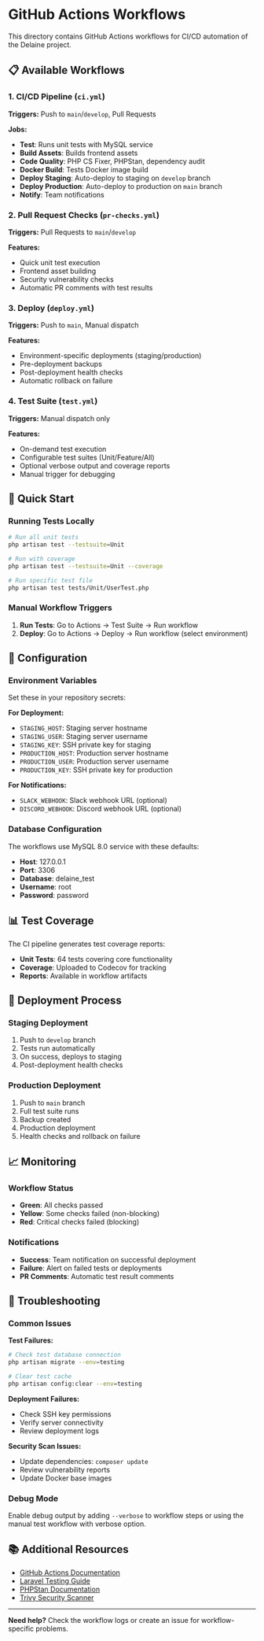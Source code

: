 # GitHub Actions Workflows

This directory contains GitHub Actions workflows for CI/CD automation of the Delaine project.

## 📋 Available Workflows

### 1. **CI/CD Pipeline** (`ci.yml`)

**Triggers:** Push to `main`/`develop`, Pull Requests

**Jobs:**

-   **Test**: Runs unit tests with MySQL service
-   **Build Assets**: Builds frontend assets
-   **Code Quality**: PHP CS Fixer, PHPStan, dependency audit
-   **Docker Build**: Tests Docker image build
-   **Deploy Staging**: Auto-deploy to staging on `develop` branch
-   **Deploy Production**: Auto-deploy to production on `main` branch
-   **Notify**: Team notifications

### 2. **Pull Request Checks** (`pr-checks.yml`)

**Triggers:** Pull Requests to `main`/`develop`

**Features:**

-   Quick unit test execution
-   Frontend asset building
-   Security vulnerability checks
-   Automatic PR comments with test results

### 3. **Deploy** (`deploy.yml`)

**Triggers:** Push to `main`, Manual dispatch

**Features:**

-   Environment-specific deployments (staging/production)
-   Pre-deployment backups
-   Post-deployment health checks
-   Automatic rollback on failure

### 4. **Test Suite** (`test.yml`)

**Triggers:** Manual dispatch only

**Features:**

-   On-demand test execution
-   Configurable test suites (Unit/Feature/All)
-   Optional verbose output and coverage reports
-   Manual trigger for debugging

## 🚀 Quick Start

### Running Tests Locally

```bash
# Run all unit tests
php artisan test --testsuite=Unit

# Run with coverage
php artisan test --testsuite=Unit --coverage

# Run specific test file
php artisan test tests/Unit/UserTest.php
```

### Manual Workflow Triggers

1. **Run Tests**: Go to Actions → Test Suite → Run workflow
2. **Deploy**: Go to Actions → Deploy → Run workflow (select environment)

## 🔧 Configuration

### Environment Variables

Set these in your repository secrets:

**For Deployment:**

-   `STAGING_HOST`: Staging server hostname
-   `STAGING_USER`: Staging server username
-   `STAGING_KEY`: SSH private key for staging
-   `PRODUCTION_HOST`: Production server hostname
-   `PRODUCTION_USER`: Production server username
-   `PRODUCTION_KEY`: SSH private key for production

**For Notifications:**

-   `SLACK_WEBHOOK`: Slack webhook URL (optional)
-   `DISCORD_WEBHOOK`: Discord webhook URL (optional)

### Database Configuration

The workflows use MySQL 8.0 service with these defaults:

-   **Host**: 127.0.0.1
-   **Port**: 3306
-   **Database**: delaine_test
-   **Username**: root
-   **Password**: password

## 📊 Test Coverage

The CI pipeline generates test coverage reports:

-   **Unit Tests**: 64 tests covering core functionality
-   **Coverage**: Uploaded to Codecov for tracking
-   **Reports**: Available in workflow artifacts

## 🔄 Deployment Process

### Staging Deployment

1. Push to `develop` branch
2. Tests run automatically
3. On success, deploys to staging
4. Post-deployment health checks

### Production Deployment

1. Push to `main` branch
2. Full test suite runs
3. Backup created
4. Production deployment
5. Health checks and rollback on failure

## 📈 Monitoring

### Workflow Status

-   **Green**: All checks passed
-   **Yellow**: Some checks failed (non-blocking)
-   **Red**: Critical checks failed (blocking)

### Notifications

-   **Success**: Team notification on successful deployment
-   **Failure**: Alert on failed tests or deployments
-   **PR Comments**: Automatic test result comments

## 🐛 Troubleshooting

### Common Issues

**Test Failures:**

```bash
# Check test database connection
php artisan migrate --env=testing

# Clear test cache
php artisan config:clear --env=testing
```

**Deployment Failures:**

-   Check SSH key permissions
-   Verify server connectivity
-   Review deployment logs

**Security Scan Issues:**

-   Update dependencies: `composer update`
-   Review vulnerability reports
-   Update Docker base images

### Debug Mode

Enable debug output by adding `--verbose` to workflow steps or using the manual test workflow with verbose option.

## 📚 Additional Resources

-   [GitHub Actions Documentation](https://docs.github.com/en/actions)
-   [Laravel Testing Guide](https://laravel.com/docs/testing)
-   [PHPStan Documentation](https://phpstan.org/user-guide/getting-started)
-   [Trivy Security Scanner](https://trivy.dev/)

---

**Need help?** Check the workflow logs or create an issue for workflow-specific problems.
